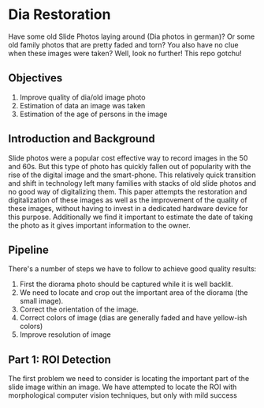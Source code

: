 # Dia Restoration

Have some old Slide Photos laying around (Dia photos in german)? Or some old family photos that are pretty faded and torn? You also have no clue when these images were taken? Well, look no further! This repo gotchu!

## Objectives

1. Improve quality of dia/old image photo
2. Estimation of data an image was taken
3. Estimation of the age of persons in the image

## Introduction and Background

Slide photos were a popular cost effective way to record images in the 50 and 60s. But this type of photo has quickly fallen out of popularity with the rise of the digital image and the smart-phone. This relatively quick transition and shift in technology left many families with stacks of old slide photos and no good way of digitalizing them.
This paper attempts the restoration and digitalization of these images as well as the improvement of the quality of these images, without having to invest in a dedicated hardware device for this purpose.
Additionally we find it important to estimate the date of taking the photo as it gives important information to the owner.

## Pipeline

There's a number of steps we have to follow to achieve good quality results:

1. First the diorama photo should be captured while it is well backlit.
2. We need to locate and crop out the important area of the diorama (the small image).
3. Correct the orientation of the image.
3. Correct colors of image (dias are generally faded and have yellow-ish colors)
4. Improve resolution of image

## Part 1: ROI Detection

The first problem we need to consider is locating the important part of the slide image within an image. We have attempted to locate the ROI with morphological computer vision techniques, but only with mild success
